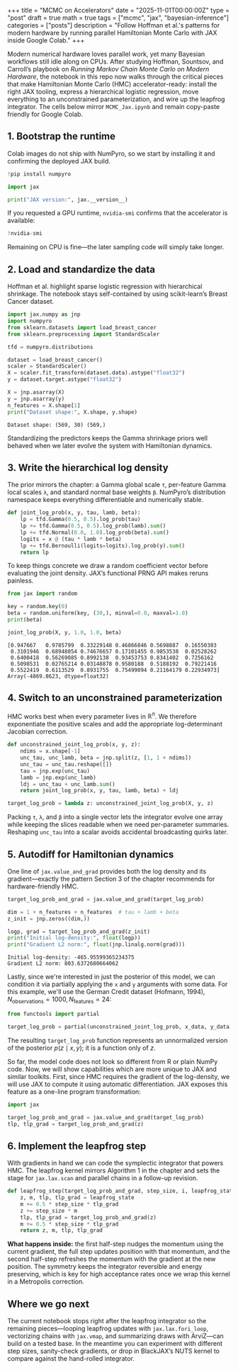 +++
title = "MCMC on Accelerators"
date = "2025-11-01T00:00:00Z"
type = "post"
draft = true
math = true
tags = ["mcmc", "jax", "bayesian-inference"]
categories = ["posts"]
description = "Follow Hoffman et al.'s patterns for modern hardware by running parallel Hamiltonian Monte Carlo with JAX inside Google Colab."
+++

Modern numerical hardware loves parallel work, yet many Bayesian workflows still idle along on CPUs. After studying Hoffman, Sountsov, and Carroll’s playbook on *Running Markov Chain Monte Carlo on Modern Hardware*, the notebook in this repo now walks through the critical pieces that make Hamiltonian Monte Carlo (HMC) accelerator-ready: install the right JAX tooling, express a hierarchical logistic regression, move everything to an unconstrained parameterization, and wire up the leapfrog integrator. The cells below mirror `MCMC_Jax.ipynb` and remain copy-paste friendly for Google Colab.

## 1. Bootstrap the runtime

Colab images do not ship with NumPyro, so we start by installing it and confirming the deployed JAX build.

```python
!pip install numpyro

import jax

print("JAX version:", jax.__version__)
```

If you requested a GPU runtime, `nvidia-smi` confirms that the accelerator is available:

```python
!nvidia-smi
```

Remaining on CPU is fine—the later sampling code will simply take longer.

## 2. Load and standardize the data

Hoffman et al. highlight sparse logistic regression with hierarchical shrinkage. The notebook stays self-contained by using scikit-learn’s Breast Cancer dataset.

```python
import jax.numpy as jnp
import numpyro
from sklearn.datasets import load_breast_cancer
from sklearn.preprocessing import StandardScaler

tfd = numpyro.distributions

dataset = load_breast_cancer()
scaler = StandardScaler()
X = scaler.fit_transform(dataset.data).astype("float32")
y = dataset.target.astype("float32")

X = jnp.asarray(X)
y = jnp.asarray(y)
n_features = X.shape[1]
print("Dataset shape:", X.shape, y.shape)
```

```text
Dataset shape: (569, 30) (569,)
```

Standardizing the predictors keeps the Gamma shrinkage priors well behaved when we later evolve the system with Hamiltonian dynamics.

## 3. Write the hierarchical log density

The prior mirrors the chapter: a Gamma global scale `τ`, per-feature Gamma local scales `λ`, and standard normal base weights `β`. NumPyro’s distribution namespace keeps everything differentiable and numerically stable.

```python
def joint_log_prob(x, y, tau, lamb, beta):
    lp = tfd.Gamma(0.5, 0.5).log_prob(tau)
    lp += tfd.Gamma(0.5, 0.5).log_prob(lamb).sum()
    lp += tfd.Normal(0.0, 1.0).log_prob(beta).sum()
    logits = x @ (tau * lamb * beta)
    lp += tfd.Bernoulli(logits=logits).log_prob(y).sum()
    return lp
```

To keep things concrete we draw a random coefficient vector before evaluating the joint density. JAX’s functional PRNG API makes reruns painless.

```python
from jax import random

key = random.key(0)
beta = random.uniform(key, (30,), minval=0.0, maxval=1.0)
print(beta)

joint_log_prob(X, y, 1.0, 1.0, beta)
```

```text
[0.947667   0.9785799  0.33229148 0.46866846 0.5698887  0.16550303
 0.3101946  0.68948054 0.74676657 0.17101455 0.9853538  0.02528262
 0.6400418  0.56269085 0.8992138  0.93453753 0.8341402  0.7256162
 0.5098531  0.02765214 0.03148878 0.9580188  0.5188192  0.79221416
 0.5522419  0.6113529  0.8931755  0.75499094 0.21164179 0.22934973]
Array(-4869.8623, dtype=float32)
```

## 4. Switch to an unconstrained parameterization

HMC works best when every parameter lives in $\mathbb{R}^n$. We therefore exponentiate the positive scales and add the appropriate log-determinant Jacobian correction.

```python
def unconstrained_joint_log_prob(x, y, z):
    ndims = x.shape[-1]
    unc_tau, unc_lamb, beta = jnp.split(z, [1, 1 + ndims])
    unc_tau = unc_tau.reshape([])
    tau = jnp.exp(unc_tau)
    lamb = jnp.exp(unc_lamb)
    ldj = unc_tau + unc_lamb.sum()
    return joint_log_prob(x, y, tau, lamb, beta) + ldj

target_log_prob = lambda z: unconstrained_joint_log_prob(X, y, z)
```

Packing `τ`, `λ`, and `β` into a single vector lets the integrator evolve one array while keeping the slices readable when we need per-parameter summaries. Reshaping `unc_tau` into a scalar avoids accidental broadcasting quirks later.

## 5. Autodiff for Hamiltonian dynamics

One line of `jax.value_and_grad` provides both the log density and its gradient—exactly the pattern Section 3 of the chapter recommends for hardware-friendly HMC.

```python
target_log_prob_and_grad = jax.value_and_grad(target_log_prob)

dim = 1 + n_features + n_features  # tau + lamb + beta
z_init = jnp.zeros((dim,))

logp, grad = target_log_prob_and_grad(z_init)
print("Initial log-density:", float(logp))
print("Gradient L2 norm:", float(jnp.linalg.norm(grad)))
```

```text
Initial log-density: -465.95599365234375
Gradient L2 norm: 803.6372680664062
```

Lastly, since we're interested in just the posterior of this model, we can condition it via partially applying the `x` and `y` arguments with some data. For this example, we'll use the German Credit dataset (Hofmann, 1994), $N_{\text{observations}} = 1000, N_{\text{features}} = 24$:

```python
from functools import partial

target_log_prob = partial(unconstrained_joint_log_prob, x_data, y_data)
```

The resulting `target_log_prob` function represents an unnormalized version of the posterior $p(z \mid x, y)$; it is a function only of $z$.

So far, the model code does not look so different from R or plain NumPy code. Now, we will show capabilities which are more unique to JAX and similar toolkits. First, since HMC requires the gradient of the log-density, we will use JAX to compute it using automatic differentiation. JAX exposes this feature as a one-line program transformation:

```python
import jax

target_log_prob_and_grad = jax.value_and_grad(target_log_prob)
tlp, tlp_grad = target_log_prob_and_grad(z)
```

## 6. Implement the leapfrog step

With gradients in hand we can code the symplectic integrator that powers HMC. The leapfrog kernel mirrors Algorithm 1 in the chapter and sets the stage for `jax.lax.scan` and parallel chains in a follow-up revision.

```python
def leapfrog_step(target_log_prob_and_grad, step_size, i, leapfrog_state):
    z, m, tlp, tlp_grad = leapfrog_state
    m += 0.5 * step_size * tlp_grad
    z += step_size * m
    tlp, tlp_grad = target_log_prob_and_grad(z)
    m += 0.5 * step_size * tlp_grad
    return z, m, tlp, tlp_grad
```

**What happens inside:** the first half-step nudges the momentum using the current gradient, the full step updates position with that momentum, and the second half-step refreshes the momentum with the gradient at the new position. The symmetry keeps the integrator reversible and energy preserving, which is key for high acceptance rates once we wrap this kernel in a Metropolis correction.

## Where we go next

The current notebook stops right after the leapfrog integrator so the remaining pieces—looping leapfrog updates with `jax.lax.fori_loop`, vectorizing chains with `jax.vmap`, and summarizing draws with ArviZ—can build on a tested base. In the meantime you can experiment with different step sizes, sanity-check gradients, or drop in BlackJAX’s NUTS kernel to compare against the hand-rolled integrator.
